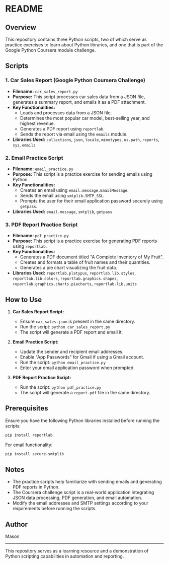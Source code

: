 # README

## Overview
This repository contains three Python scripts, two of which serve as practice exercises to learn about Python libraries, and one that is part of the Google Python Coursera module challenge.

## Scripts

### 1. **Car Sales Report (Google Python Coursera Challenge)**
- **Filename:** `car_sales_report.py`
- **Purpose:** This script processes car sales data from a JSON file, generates a summary report, and emails it as a PDF attachment.
- **Key Functionalities:**
  - Loads and processes data from a JSON file.
  - Determines the most popular car model, best-selling year, and highest revenue.
  - Generates a PDF report using `reportlab`.
  - Sends the report via email using the `emails` module.
- **Libraries Used:** `collections`, `json`, `locale`, `mimetypes`, `os.path`, `reports`, `sys`, `emails`

### 2. **Email Practice Script**
- **Filename:** `email_practice.py`
- **Purpose:** This script is a practice exercise for sending emails using Python.
- **Key Functionalities:**
  - Creates an email using `email.message.EmailMessage`.
  - Sends the email using `smtplib.SMTP_SSL`.
  - Prompts the user for their email application password securely using `getpass`.
- **Libraries Used:** `email.message`, `smtplib`, `getpass`

### 3. **PDF Report Practice Script**
- **Filename:** `pdf_practice.py`
- **Purpose:** This script is a practice exercise for generating PDF reports using `reportlab`.
- **Key Functionalities:**
  - Generates a PDF document titled "A Complete Inventory of My Fruit".
  - Creates and formats a table of fruit names and their quantities.
  - Generates a pie chart visualizing the fruit data.
- **Libraries Used:** `reportlab.platypus`, `reportlab.lib.styles`, `reportlab.lib.colors`, `reportlab.graphics.shapes`, `reportlab.graphics.charts.piecharts`, `reportlab.lib.units`

## How to Use
1. **Car Sales Report Script:**
   - Ensure `car_sales.json` is present in the same directory.
   - Run the script: `python car_sales_report.py`
   - The script will generate a PDF report and email it.

2. **Email Practice Script:**
   - Update the sender and recipient email addresses.
   - Enable "App Passwords" for Gmail if using a Gmail account.
   - Run the script: `python email_practice.py`
   - Enter your email application password when prompted.

3. **PDF Report Practice Script:**
   - Run the script: `python pdf_practice.py`
   - The script will generate a `report.pdf` file in the same directory.

## Prerequisites
Ensure you have the following Python libraries installed before running the scripts:
```sh
pip install reportlab
```
For email functionality:
```sh
pip install secure-smtplib
```

## Notes
- The practice scripts help familiarize with sending emails and generating PDF reports in Python.
- The Coursera challenge script is a real-world application integrating JSON data processing, PDF generation, and email automation.
- Modify the email addresses and SMTP settings according to your requirements before running the scripts.

## Author
Mason

---
This repository serves as a learning resource and a demonstration of Python scripting capabilities in automation and reporting.

